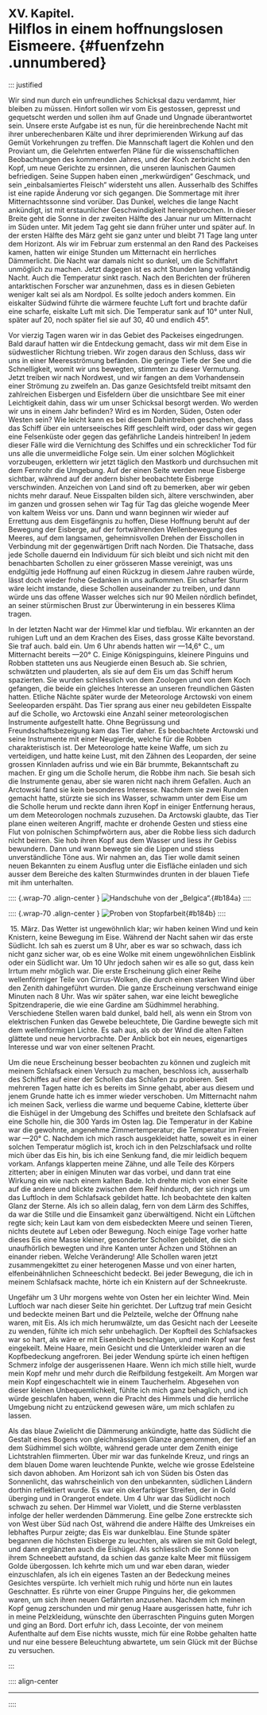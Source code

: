 # <small>XV. Kapitel.</small><br />Hilflos in einem hoffnungslosen Eismeere. {#fuenfzehn .unnumbered}

::: justified

Wir sind nun durch ein unfreundliches Schicksal dazu verdammt, hier bleiben zu
müssen. Hinfort sollen wir vom Eis gestossen, gepresst und gequetscht werden und
sollen ihm auf Gnade und Ungnade überantwortet sein. Unsere erste Aufgabe ist es
nun, für die hereinbrechende Nacht mit ihrer unberechenbaren Kälte und ihrer
deprimierenden Wirkung auf das Gemüt Vorkehrungen zu treffen. Die Mannschaft
lagert die Kohlen und den Proviant um, die Gelehrten entwerfen Pläne für die
wissenschaftlichen Beobachtungen des kommenden Jahres, und der Koch zerbricht
sich den Kopf, um neue Gerichte zu ersinnen, die unseren launischen Gaumen
befriedigen. Seine Suppen haben einen „merkwürdigen“ Geschmack, und sein
„einbalsamiertes Fleisch“ widersteht uns allen. Ausserhalb des Schiffes ist eine
rapide Änderung vor sich gegangen. Die Sommertage mit ihrer Mitternachtssonne
sind vorüber. Das Dunkel, welches die lange Nacht ankündigt, ist mit
erstaunlicher Geschwindigkeit hereingebrochen. In dieser Breite geht die Sonne
in der zweiten Hälfte des Januar nur um Mitternacht im Süden unter. Mit jedem
Tag geht sie dann früher unter und später auf. In der ersten Hälfte des März
geht sie ganz unter und bleibt 71 Tage lang unter dem Horizont. Als wir im
Februar zum erstenmal an den Rand des Packeises kamen, hatten wir einige Stunden
um Mitternacht ein herrliches Dämmerlicht. Die Nacht war damals nicht so dunkel,
um die Schiffahrt unmöglich zu machen. Jetzt dagegen ist es acht Stunden lang
vollständig Nacht. Auch die Temperatur sinkt rasch. Nach den Berichten der
früheren antarktischen Forscher war anzunehmen, dass es in diesen Gebieten
weniger kalt sei als am Nordpol. Es sollte jedoch anders kommen. Ein eiskalter
Südwind führte die wärmere feuchte Luft fort und brachte dafür eine scharfe,
eiskalte Luft mit sich. Die Temperatur sank auf 10° unter Null, später auf 20,
noch später fiel sie auf 30, 40 und endlich 45°.

Vor vierzig Tagen waren wir in das Gebiet des Packeises eingedrungen. Bald
darauf hatten wir die Entdeckung gemacht, dass wir mit dem Eise in südwestlicher
Richtung trieben. Wir zogen daraus den Schluss, dass wir uns in einer
Meeresströmung befänden. Die geringe Tiefe der See und die Schnelligkeit, womit
wir uns bewegten, stimmten zu dieser Vermutung. Jetzt treiben wir nach Nordwest,
und wir fangen an dem Vorhandensein einer Strömung zu zweifeln an. Das ganze
Gesichtsfeld treibt mitsamt den zahlreichen Eisbergen und Eisfeldern über die
unsichtbare See mit einer Leichtigkeit dahin, dass wir um unser Schicksal
besorgt werden. Wo werden wir uns in einem Jahr befinden? Wird es im Norden,
Süden, Osten oder Westen sein? Wie leicht kann es bei diesem Dahintreiben
geschehen, dass das Schiff über ein unterseeisches Riff geschleift wird, oder
dass wir gegen eine Felsenküste oder gegen das gefährliche Landeis hintreiben!
In jedem dieser Fälle wird die Vernichtung des Schiffes und ein schrecklicher
Tod für uns alle die unvermeidliche Folge sein. Um einer solchen Möglichkeit
vorzubeugen, erklettern wir jetzt täglich den Mastkorb und durchsuchen mit dem
Fernrohr die Umgebung. Auf der einen Seite werden neue Eisberge sichtbar,
während auf der andern bisher beobachtete Eisberge verschwinden. Anzeichen von
Land sind oft zu bemerken, aber wir geben nichts mehr darauf. Neue Eisspalten
bilden sich, ältere verschwinden, aber im ganzen und grossen sehen wir Tag für
Tag das gleiche wogende Meer von kaltem Weiss vor uns. Dann und wann beginnen
wir wieder auf Errettung aus dem Eisgefängnis zu hoffen, Diese Hoffnung beruht
auf der Bewegung der Eisberge, auf der fortwährenden Wellenbewegung des Meeres,
auf dem langsamen, geheimnisvollen Drehen der Eisschollen in Verbindung mit der
gegenwärtigen Drift nach Norden. Die Thatsache, dass jede Scholle dauernd ein
Individuum für sich bleibt und sich nicht mit den benachbarten Schollen zu einer
grösseren Masse vereinigt, was uns endgültig jede Hoffnung auf einen Rückzug in
diesem Jahre rauben würde, lässt doch wieder frohe Gedanken in uns aufkommen.
Ein scharfer Sturm wäre leicht imstande, diese Schollen auseinander zu treiben,
und dann würde uns das offene Wasser welches sich nur 90 Meilen nördlich
befindet, an seiner stürmischen Brust zur Überwinterung in ein besseres Klima
tragen.

In der letzten Nacht war der Himmel klar und tiefblau. Wir erkannten an der
ruhigen Luft und an dem Krachen des Eises, dass grosse Kälte bevorstand. Sie
traf auch. bald ein. Um 6 Uhr abends hatten wir —14,6° C., um Mitternacht
bereits —20° C. Einige Königspinguins, kleinere Pinguins und Robben statteten
uns aus Neugierde einen Besuch ab. Sie schrien, schwätzten und plauderten, als
sie auf dem Eis um das Schiff herum spazierten. Sie wurden schliesslich von dem
Zoologen und von dem Koch gefangen, die beide ein gleiches Interesse an unseren
freundlichen Gästen hatten. Etliche Nächte später wurde der Meteorologe
Arctowski von einem Seeleoparden erspäht. Das Tier sprang aus einer neu
gebildeten Eisspalte auf die Scholle, wo Arctowski eine Anzahl seiner
meteorologischen Instrumente aufgestellt hatte. Ohne Begrüssung und
Freundschaftsbezeigung kam das Tier daher. Es beobachtete Arctowski und seine
Instrumente mit einer Neugierde, welche für die Robben charakteristisch ist. Der
Meteorologe hatte keine Waffe, um sich zu verteidigen, und hatte keine Lust, mit
den Zähnen des Leoparden, der seine grossen Kinnladen aufriss und wie ein Bär
brummte, Bekanntschaft zu machen. Er ging um die Scholle herum, die Robbe ihm
nach. Sie besah sich die Instrumente genau, aber sie waren nicht nach ihrem
Gefallen. Auch an Arctowski fand sie kein besonderes Interesse. Nachdem sie zwei
Runden gemacht hatte, stürzte sie sich ins Wasser, schwamm unter dem Eise um die
Scholle herum und reckte dann ihren Kopf in einiger Entfernung heraus, um dem
Meteorologen nochmals zuzusehen. Da Arctowski glaubte, das Tier plane einen
weiteren Angriff, machte er drohende Gesten und stiess eine Flut von polnischen
Schimpfwörtern aus, aber die Robbe liess sich dadurch nicht beirren. Sie hob
ihren Kopf aus dem Wasser und liess ihr Gebiss bewundern. Dann und wann bewegte
sie die Lippen und stiess unverständliche Töne aus. Wir nahmen an, das Tier
wolle damit seinen neuen Bekannten zu einem Ausflug unter die Eisfläche einladen
und sich ausser dem Bereiche des kalten Sturmwindes drunten in der blauen Tiefe
mit ihm unterhalten.

:::: {.wrap-70 .align-center  }
![Handschuhe von der „Belgica“.](Die_erste_Suedpolarnacht_184a.jpg "Handschuhe von der „Belgica“."){#b184a}
::::

:::: {.wrap-70 .align-center  }
![Proben von Stopfarbeit](Die_erste_Suedpolarnacht_184b.jpg "Proben von Stopfarbeit"){#b184b}
::::

&nbsp;15. März. Das Wetter ist ungewöhnlich klar; wir haben keinen Wind und kein
Knistern, keine Bewegung im Eise. Während der Nacht sahen wir das erste
Südlicht. Ich sah es zuerst um 8 Uhr, aber es war so schwach, dass ich nicht
ganz sicher war, ob es eine Wolke mit einem ungewöhnlichen Eisblink oder ein
Südlicht war. Um 10 Uhr jedoch sahen wir es alle so gut, dass kein Irrtum mehr
möglich war. Die erste Erscheinung glich einer Reihe wellenförmiger Teile von
Cirrus-Wolken, die durch einen starken Wind über den Zenith dahingeführt wurden.
Die ganze Erscheinung verschwand einige Minuten nach 8 Uhr. Was wir später
sahen, war eine leicht bewegliche Spitzendraperie, die wie eine Gardine am
Südhimmel herabhing. Verschiedene Stellen waren bald dunkel, bald hell, als wenn
ein Strom von elektrischen Funken das Gewebe beleuchtete, Die Gardine bewegte
sich mit dem wellenförmigen Lichte. Es sah aus, als ob der Wind die alten Falten
glättete und neue hervorbrachte. Der Anblick bot ein neues, eigenartiges
Interesse und war von einer seltenen Pracht.

Um die neue Erscheinung besser beobachten zu können und zugleich mit meinem
Schlafsack einen Versuch zu machen, beschloss ich, ausserhalb des Schiffes auf
einer der Schollen das Schlafen zu probieren. Seit mehreren Tagen hatte ich es
bereits im Sinne gehabt, aber aus diesem und jenem Grunde hatte ich es immer
wieder verschoben. Um Mitternacht nahm ich meinen Sack, verliess die warme und
bequeme Cabine, kletterte über die Eishügel in der Umgebung des Schiffes und
breitete den Schlafsack auf eine Scholle hin, die 300 Yards im Osten lag. Die
Temperatur in der Kabine war die gewohnte, angenehme Zimmertemperatur; die
Temperatur im Freien war —20° C. Nachdem ich mich rasch ausgekleidet hatte,
soweit es in einer solchen Temperatur möglich ist, kroch ich in den
Pelzschlafsack und rollte mich über das Eis hin, bis ich eine Senkung fand, die
mir leidlich bequem vorkam. Anfangs klapperten meine Zähne, und alle Teile des
Körpers zitterten; aber in einigen Minuten war das vorbei, und dann trat eine
Wirkung ein wie nach einem kalten Bade. Ich drehte mich von einer Seite auf die
andere und blickte zwischen dem Reif hindurch, der sich rings um das Luftloch in
dem Schlafsack gebildet hatte. Ich beobachtete den kalten Glanz der Sterne. Als
ich so allein dalag, fern von dem Lärm des Schiffes, da war die Stille und die
Einsamkeit ganz überwältigend. Nicht ein Lüftchen regte sich; kein Laut kam von
dem eisbedeckten Meere und seinen Tieren, nichts deutete auf Leben oder
Bewegung. Noch einige Tage vorher hatte dieses Eis eine Masse kleiner,
gesonderter Schollen gebildet, die sich unaufhörlich bewegten und ihre Kanten
unter Ächzen und Stöhnen an einander rieben. Welche Veränderung! Alle Schollen
waren jetzt zusammengekittet zu einer heterogenen Masse und von einer harten,
elfenbeinähnlichen Schneeschicht bedeckt. Bei jeder Bewegung, die ich in meinem
Schlafsack machte, hörte ich ein Knistern auf der Schneekruste.

Ungefähr um 3 Uhr morgens wehte von Osten her ein leichter Wind. Mein Luftloch
war nach dieser Seite hin gerichtet. Der Luftzug traf mein Gesicht und bedeckte
meinen Bart und die Pelzteile, welche der Öffnung nahe waren, mit Eis. Als ich
mich herumwälzte, um das Gesicht nach der Leeseite zu wenden, fühlte ich mich
sehr unbehaglich. Der Kopfteil des Schlafsackes war so hart, als wäre er mit
Eisenblech beschlagen, und mein Kopf war fest eingekeilt. Meine Haare, mein
Gesicht und die Unterkleider waren an die Kopfbedeckung angefroren. Bei jeder
Wendung spürte ich einen heftigen Schmerz infolge der ausgerissenen Haare. Wenn
ich mich stille hielt, wurde mein Kopf mehr und mehr durch die Reifbildung
festgekeilt. Am Morgen war mein Kopf eingeschachtelt wie in einem Taucherhelm.
Abgesehen von dieser kleinen Unbequemlichkeit, fühlte ich mich ganz behaglich,
und ich würde geschlafen haben, wenn die Pracht des Himmels und die herrliche
Umgebung nicht zu entzückend gewesen wäre, um mich schlafen zu lassen.

Als das blaue Zwielicht die Dämmerung ankündigte, hatte das Südlicht die Gestalt
eines Bogens von gleichmässigem Glanze angenommen, der tief an dem Südhimmel
sich wölbte, während gerade unter dem Zenith einige Lichtstrahlen flimmerten.
Über mir war das funkelnde Kreuz, und rings an dem blauen Dome waren leuchtende
Punkte, welche wie grosse Edelsteine sich davon abhoben. Am Horizont sah ich von
Süden bis Osten das Sonnenlicht, das wahrscheinlich von den unbekannten,
südlichen Ländern dorthin reflektiert wurde. Es war ein okerfarbiger Streifen,
der in Gold überging und in Orangerot endete. Um 4 Uhr war das Südlicht noch
schwach zu sehen. Der Himmel war Violett, und die Sterne verblassten infolge der
heller werdenden Dämmerung. Eine gelbe Zone erstreckte sich von West über Süd
nach Ost, während die andere Hälfte des Umkreises ein lebhaftes Purpur zeigte;
das Eis war dunkelblau. Eine Stunde später begannen die höchsten Eisberge zu
leuchten, als wären sie mit Gold belegt, und dann erglänzten auch die Eishügel.
Als schliesslich die Sonne von ihrem Schneebett aufstand, da schien das ganze
kalte Meer mit flüssigem Golde übergossen. Ich kehrte mich um und war eben
daran, wieder einzuschlafen, als ich ein eigenes Tasten an der Bedeckung meines
Gesichtes verspürte. Ich verhielt mich ruhig und hörte nun ein lautes
Geschnatter. Es rührte von einer Gruppe Pinguins her, die gekommen waren, um
sich ihren neuen Gefährten anzusehen. Nachdem ich meinen Kopf genug zerschunden
und mir genug Haare ausgerissen hatte, fuhr ich in meine Pelzkleidung, wünschte
den überraschten Pinguins guten Morgen und ging an Bord. Dort erfuhr ich, dass
Lecointe, der von meinem Aufenthalte auf dem Eise nichts wusste, mich für eine
Robbe gehalten hatte und nur eine bessere Beleuchtung abwartete, um sein Glück
mit der Büchse zu versuchen.

:::


:::: align-center
****
::::

